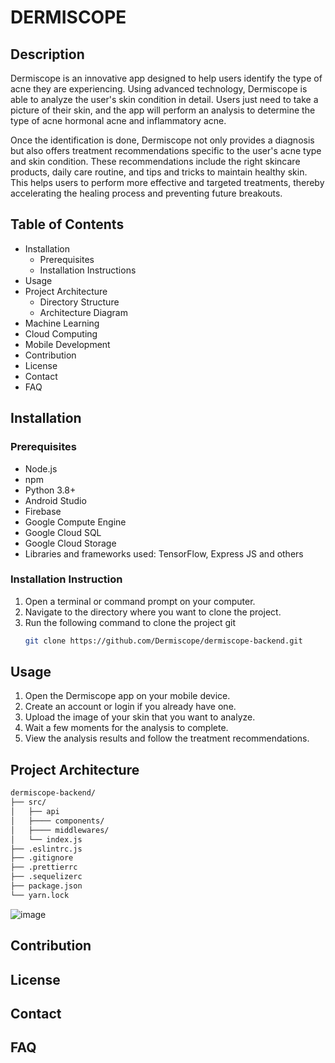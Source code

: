 # DERMISCOPE

## Description
Dermiscope is an innovative app designed to help users identify the type of acne they are experiencing. Using advanced technology, Dermiscope is able to analyze the user's skin condition in detail. Users just need to take a picture of their skin, and the app will perform an analysis to determine the type of acne hormonal acne and inflammatory acne.

Once the identification is done, Dermiscope not only provides a diagnosis but also offers treatment recommendations specific to the user's acne type and skin condition. These recommendations include the right skincare products, daily care routine, and tips and tricks to maintain healthy skin. This helps users to perform more effective and targeted treatments, thereby accelerating the healing process and preventing future breakouts.
## Table of Contents
- Installation
  - Prerequisites
  - Installation Instructions
- Usage
- Project Architecture
  - Directory Structure
  - Architecture Diagram
- Machine Learning
- Cloud Computing
- Mobile Development
- Contribution
- License
- Contact
- FAQ

## Installation

### Prerequisites
- Node.js
- npm
- Python 3.8+
- Android Studio 
- Firebase
- Google Compute Engine
- Google Cloud SQL
- Google Cloud Storage
- Libraries and frameworks used: TensorFlow, Express JS and others

### Installation Instruction
1. Open a terminal or command prompt on your computer.
2. Navigate to the directory where you want to clone the project.
3. Run the following command to clone the project git
   ```bash
   git clone https://github.com/Dermiscope/dermiscope-backend.git


## Usage
1. Open the Dermiscope app on your mobile device.
2. Create an account or login if you already have one.
3. Upload the image of your skin that you want to analyze.
4. Wait a few moments for the analysis to complete.
5. View the analysis results and follow the treatment recommendations.

## Project Architecture
```bash
dermiscope-backend/
├── src/
│   ├── api
│   ├──── components/
│   ├──── middlewares/
│   └── index.js
├── .eslintrc.js
├── .gitignore
├── .prettierrc
├── .sequelizerc
├── package.json
└── yarn.lock
```
![image](https://github.com/Dermiscope/dermiscope-backend/assets/135413797/2563efda-791e-4eb0-bdfc-31ba63e4cd6e)

## Contribution

## License

## Contact

## FAQ
